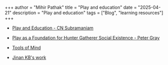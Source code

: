 +++
author = "Mihir Pathak"
title = "Play and education"
date = "2025-04-21"
description = "Play and education"
tags = ["Blog", "learning resources"]
+++


- [Play and Education - CN Subramaniam](https://drive.google.com/file/d/1K5rUmhh9wllS94HwhE99vyaTyYAqkO5k/view?usp=sharing)

- [Play as a Foundation for Hunter Gatherer Social Existence - Peter Gray](https://drive.google.com/file/d/1HviuMcCBXoBRG1xrMeYW0BGSymqDTuYu/view?usp=sharing)

- [Tools of Mind](https://drive.google.com/file/d/103KdOHVQre1_zo2inYhXvHK155eMP9YJ/view?usp=sharing)

- [Jinan KB's work](https://www.jinankb.in/)





